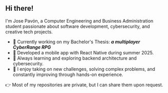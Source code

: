 ## Hi there!
I'm Jose Pavón, a Computer Engineering and Business Administration student passionate about software development, cybersecurity, and creative tech projects.   
- 🔭 Currently working on my Bachelor's Thesis: **_a multiplayer CyberRange RPG_**  
- 📱 Developed a mobile app with React Native during summer 2025.  
- 🌱 Always learning and exploring backend architecture and cybersecurity.  
- 🚀 I enjoy taking on new challenges, solving complex problems, and constantly improving through hands-on experience.

👉 Most of my repositories are private, but I can share them upon request.
